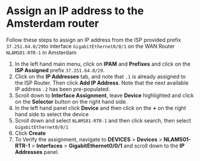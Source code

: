 # Assign an IP address to the Amsterdam router

Follow these steps to assign an IP address from the ISP provided prefix `37.251.64.0/29`to interface `GigabitEthernet0/0/1` on the WAN Router `NLAMS01-RTR-1` in Amsterdam

1. In the left hand main menu, click on **IPAM** and **Prefixes** and click on the **ISP Assigned** prefix `37.251.64.0/29`. 
2. Click on the **IP Addresses** tab, and note that `.1` is already assigned to the ISP Router. Then click **Add IP Address**. Note that the next available IP address `.2` has been pre-populated. 
3. Scroll down to **Interface Assignment**, leave **Device** highlighted and click on the **Selector** button on the right hand side.
4. In the left hand panel click **Device** and then click on the **+** on the right hand side to select the device
5. Scroll down and select `NLAMS01-RTR-1` and then click search, then select `GigabitEthernet0/0/1`
6. Click **Create**
7. To Verify the assignment, navigate to **DEVICES** > **Devices** > **NLAMS01-RTR-1** > **Interfaces** > **GigabitEthernet0/0/1** and scroll down to the **IP Addresses** panel. 